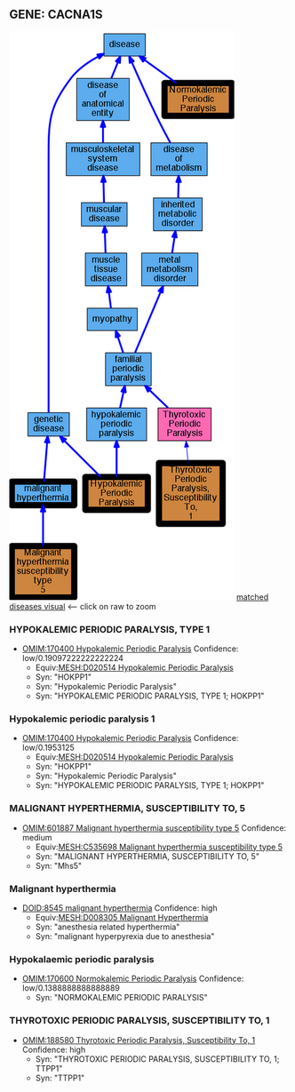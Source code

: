 
## GENE: CACNA1S

![image](CACNA1S.png)
[matched diseases visual](CACNA1S.png)  <-- click on raw to zoom


### HYPOKALEMIC PERIODIC PARALYSIS, TYPE 1
 * [OMIM:170400 Hypokalemic Periodic Paralysis](http://beta.monarchinitiative.org/disease/OMIM:170400) Confidence: low/0.19097222222222224
    * Equiv:[MESH:D020514 Hypokalemic Periodic Paralysis](http://beta.monarchinitiative.org/disease/MESH:D020514)
    * Syn: "HOKPP1"
    * Syn: "Hypokalemic Periodic Paralysis"
    * Syn: "HYPOKALEMIC PERIODIC PARALYSIS, TYPE 1; HOKPP1"

### Hypokalemic periodic paralysis 1
 * [OMIM:170400 Hypokalemic Periodic Paralysis](http://beta.monarchinitiative.org/disease/OMIM:170400) Confidence: low/0.1953125
    * Equiv:[MESH:D020514 Hypokalemic Periodic Paralysis](http://beta.monarchinitiative.org/disease/MESH:D020514)
    * Syn: "HOKPP1"
    * Syn: "Hypokalemic Periodic Paralysis"
    * Syn: "HYPOKALEMIC PERIODIC PARALYSIS, TYPE 1; HOKPP1"

### MALIGNANT HYPERTHERMIA, SUSCEPTIBILITY TO, 5
 * [OMIM:601887 Malignant hyperthermia susceptibility type 5](http://beta.monarchinitiative.org/disease/OMIM:601887) Confidence: medium
    * Equiv:[MESH:C535698 Malignant hyperthermia susceptibility type 5](http://beta.monarchinitiative.org/disease/MESH:C535698)
    * Syn: "MALIGNANT HYPERTHERMIA, SUSCEPTIBILITY TO, 5"
    * Syn: "Mhs5"

### Malignant hyperthermia
 * [DOID:8545 malignant hyperthermia](http://beta.monarchinitiative.org/disease/DOID:8545) Confidence: high
    * Equiv:[MESH:D008305 Malignant Hyperthermia](http://beta.monarchinitiative.org/disease/MESH:D008305)
    * Syn: "anesthesia related hyperthermia"
    * Syn: "malignant hyperpyrexia due to anesthesia"

### Hypokalaemic periodic paralysis
 * [OMIM:170600 Normokalemic Periodic Paralysis](http://beta.monarchinitiative.org/disease/OMIM:170600) Confidence: low/0.1388888888888889
    * Syn: "NORMOKALEMIC PERIODIC PARALYSIS"

### THYROTOXIC PERIODIC PARALYSIS, SUSCEPTIBILITY TO, 1
 * [OMIM:188580 Thyrotoxic Periodic Paralysis, Susceptibility To, 1](http://beta.monarchinitiative.org/disease/OMIM:188580) Confidence: high
    * Syn: "THYROTOXIC PERIODIC PARALYSIS, SUSCEPTIBILITY TO, 1; TTPP1"
    * Syn: "TTPP1"
